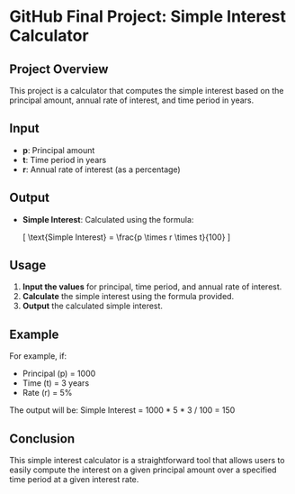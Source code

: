 # GitHub Final Project: Simple Interest Calculator

## Project Overview

This project is a calculator that computes the simple interest based on the principal amount, annual rate of interest, and time period in years.

## Input

- **p**: Principal amount
- **t**: Time period in years
- **r**: Annual rate of interest (as a percentage)

## Output

- **Simple Interest**: Calculated using the formula:

  \[
  \text{Simple Interest} = \frac{p \times r \times t}{100}
  \]

## Usage

1. **Input the values** for principal, time period, and annual rate of interest.
2. **Calculate** the simple interest using the formula provided.
3. **Output** the calculated simple interest.

## Example

For example, if:
- Principal (p) = 1000
- Time (t) = 3 years
- Rate (r) = 5%

The output will be:
Simple Interest = 1000 * 5 * 3 / 100 = 150

## Conclusion

This simple interest calculator is a straightforward tool that allows users to easily compute the interest on a given principal amount over a specified time period at a given interest rate.
